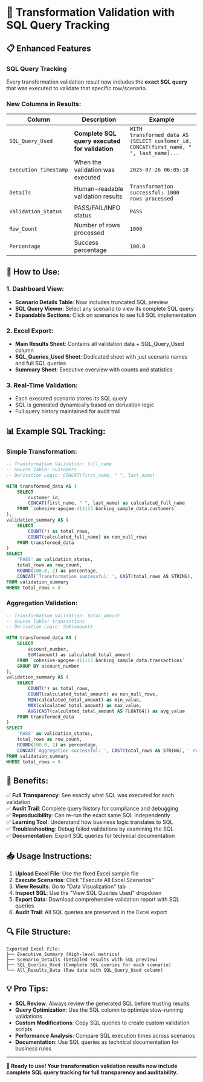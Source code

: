 # 🎯 **Transformation Validation with SQL Query Tracking**

## 📋 **Enhanced Features**

### **SQL Query Tracking**
Every transformation validation result now includes the **exact SQL query** that was executed to validate that specific row/scenario.

### **New Columns in Results:**

| Column | Description | Example |
|--------|-------------|---------|
| `SQL_Query_Used` | **Complete SQL query executed for validation** | `WITH transformed_data AS (SELECT customer_id, CONCAT(first_name, " ", last_name)...` |
| `Execution_Timestamp` | When the validation was executed | `2025-07-26 06:05:18` |
| `Details` | Human-readable validation results | `Transformation successful: 1000 rows processed` |
| `Validation_Status` | PASS/FAIL/INFO status | `PASS` |
| `Row_Count` | Number of rows processed | `1000` |
| `Percentage` | Success percentage | `100.0` |

## 🚀 **How to Use:**

### **1. Dashboard View:**
- **Scenario Details Table**: Now includes truncated SQL preview
- **SQL Query Viewer**: Select any scenario to view its complete SQL query
- **Expandable Sections**: Click on scenarios to see full SQL implementation

### **2. Excel Export:**
- **Main Results Sheet**: Contains all validation data + SQL_Query_Used column
- **SQL_Queries_Used Sheet**: Dedicated sheet with just scenario names and full SQL queries
- **Summary Sheet**: Executive overview with counts and statistics

### **3. Real-Time Validation:**
- Each executed scenario stores its SQL query
- SQL is generated dynamically based on derivation logic
- Full query history maintained for audit trail

## 📊 **Example SQL Tracking:**

### **Simple Transformation:**
```sql
-- Transformation Validation: full_name
-- Source Table: customers
-- Derivation Logic: CONCAT(first_name, " ", last_name)

WITH transformed_data AS (
    SELECT 
        customer_id,
        CONCAT(first_name, " ", last_name) as calculated_full_name
    FROM `cohesive-apogee-411113.banking_sample_data.customers`
),
validation_summary AS (
    SELECT 
        COUNT(*) as total_rows,
        COUNT(calculated_full_name) as non_null_rows
    FROM transformed_data
)
SELECT 
    'PASS' as validation_status,
    total_rows as row_count,
    ROUND(100.0, 2) as percentage,
    CONCAT('Transformation successful: ', CAST(total_rows AS STRING), ' rows processed') as details
FROM validation_summary
WHERE total_rows > 0
```

### **Aggregation Validation:**
```sql
-- Transformation Validation: total_amount
-- Source Table: transactions
-- Derivation Logic: SUM(amount)

WITH transformed_data AS (
    SELECT 
        account_number,
        SUM(amount) as calculated_total_amount
    FROM `cohesive-apogee-411113.banking_sample_data.transactions`
    GROUP BY account_number
),
validation_summary AS (
    SELECT 
        COUNT(*) as total_rows,
        COUNT(calculated_total_amount) as non_null_rows,
        MIN(calculated_total_amount) as min_value,
        MAX(calculated_total_amount) as max_value,
        AVG(CAST(calculated_total_amount AS FLOAT64)) as avg_value
    FROM transformed_data
)
SELECT 
    'PASS' as validation_status,
    total_rows as row_count,
    ROUND(100.0, 2) as percentage,
    CONCAT('Aggregation successful: ', CAST(total_rows AS STRING), ' rows processed') as details
FROM validation_summary
WHERE total_rows > 0
```

## 🎯 **Benefits:**

✅ **Full Transparency**: See exactly what SQL was executed for each validation  
✅ **Audit Trail**: Complete query history for compliance and debugging  
✅ **Reproducibility**: Can re-run the exact same SQL independently  
✅ **Learning Tool**: Understand how business logic translates to SQL  
✅ **Troubleshooting**: Debug failed validations by examining the SQL  
✅ **Documentation**: Export SQL queries for technical documentation  

## 📥 **Usage Instructions:**

1. **Upload Excel File**: Use the fixed Excel sample file
2. **Execute Scenarios**: Click "Execute All Excel Scenarios"
3. **View Results**: Go to "Data Visualization" tab
4. **Inspect SQL**: Use the "View SQL Queries Used" dropdown
5. **Export Data**: Download comprehensive validation report with SQL queries
6. **Audit Trail**: All SQL queries are preserved in the Excel export

## 🔍 **File Structure:**

```
Exported Excel File:
├── Executive_Summary (High-level metrics)
├── Scenario_Details (Detailed results with SQL preview)
├── SQL_Queries_Used (Complete SQL queries for each scenario)
└── All_Results_Data (Raw data with SQL_Query_Used column)
```

## 💡 **Pro Tips:**

- **SQL Review**: Always review the generated SQL before trusting results
- **Query Optimization**: Use the SQL column to optimize slow-running validations
- **Custom Modifications**: Copy SQL queries to create custom validation scripts
- **Performance Analysis**: Compare SQL execution times across scenarios
- **Documentation**: Use SQL queries as technical documentation for business rules

---

**🎉 Ready to use! Your transformation validation results now include complete SQL query tracking for full transparency and auditability.**
